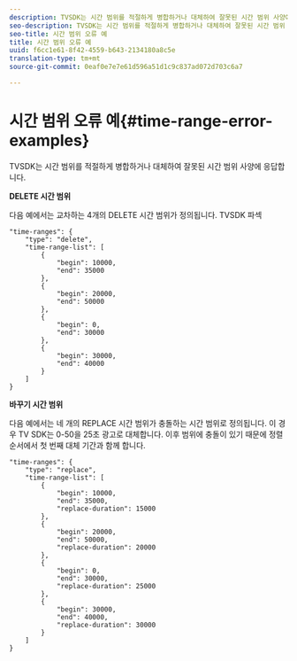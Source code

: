 ```yaml
---
description: TVSDK는 시간 범위를 적절하게 병합하거나 대체하여 잘못된 시간 범위 사양에 응답합니다.
seo-description: TVSDK는 시간 범위를 적절하게 병합하거나 대체하여 잘못된 시간 범위 사양에 응답합니다.
seo-title: 시간 범위 오류 예
title: 시간 범위 오류 예
uuid: f6cc1e61-8f42-4559-b643-2134180a8c5e
translation-type: tm+mt
source-git-commit: 0eaf0e7e7e61d596a51d1c9c837ad072d703c6a7

---
```



# 시간 범위 오류 예{#time-range-error-examples}

TVSDK는 시간 범위를 적절하게 병합하거나 대체하여 잘못된 시간 범위 사양에 응답합니다.

**DELETE 시간 범위**

다음 예에서는 교차하는 4개의 DELETE 시간 범위가 정의됩니다. TVSDK 파섹

```
"time-ranges": {
    "type": "delete",
    "time-range-list": [
        {
            "begin": 10000,
            "end": 35000
        },
        {
            "begin": 20000,
            "end": 50000
        },
        {
            "begin": 0,
            "end": 30000
        },
        {
            "begin": 30000,
            "end": 40000
        }
    ]
}
```

**바꾸기 시간 범위**

다음 예에서는 네 개의 REPLACE 시간 범위가 충돌하는 시간 범위로 정의됩니다. 이 경우 TV SDK는 0-50을 25초 광고로 대체합니다. 이후 범위에 충돌이 있기 때문에 정렬 순서에서 첫 번째 대체 기간과 함께 합니다.

```
"time-ranges": {
    "type": "replace",
    "time-range-list": [
        {
            "begin": 10000,
            "end": 35000,
            "replace-duration": 15000
        },
        {
            "begin": 20000,
            "end": 50000,
            "replace-duration": 20000
        },
        {
            "begin": 0,
            "end": 30000,
            "replace-duration": 25000
        },
        {
            "begin": 30000,
            "end": 40000,
            "replace-duration": 30000
        }
    ]
}
```

